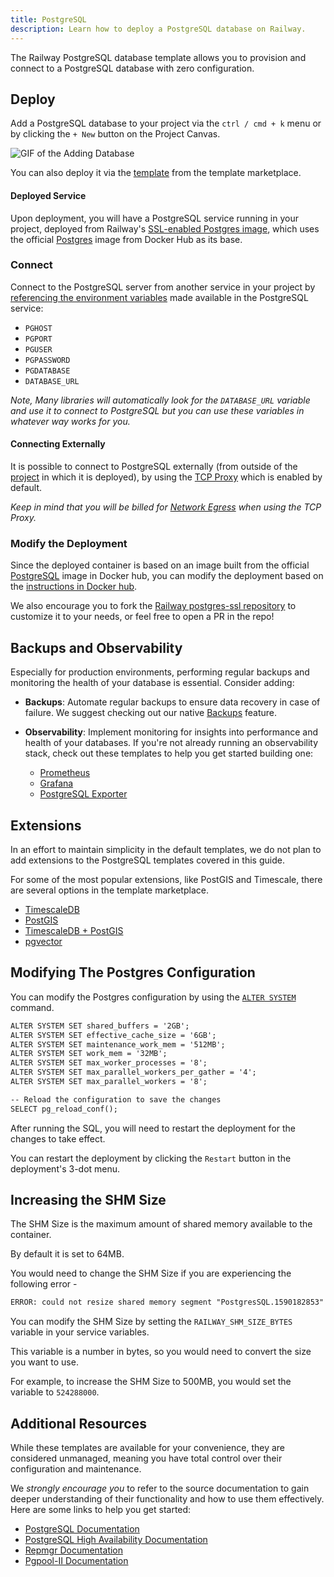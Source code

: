 ```yaml
---
title: PostgreSQL
description: Learn how to deploy a PostgreSQL database on Railway.
---
```


The Railway PostgreSQL database template allows you to provision and connect to a PostgreSQL database with zero configuration.

## Deploy

Add a PostgreSQL database to your project via the `ctrl / cmd + k` menu or by clicking the `+ New` button on the Project Canvas.

<Image src="https://res.cloudinary.com/railway/image/upload/v1695934218/docs/databases/addDB_qxyctn.gif"
alt="GIF of the Adding Database"
layout="responsive"
width={450} height={396} quality={100} />

You can also deploy it via the [template](https://railway.com/template/postgres) from the template marketplace.

#### Deployed Service

Upon deployment, you will have a PostgreSQL service running in your project, deployed from Railway's [SSL-enabled Postgres image](https://github.com/railwayapp-templates/postgres-ssl/pkgs/container/postgres-ssl), which uses the official [Postgres](https://hub.docker.com/_/postgres) image from Docker Hub as its base.

### Connect

Connect to the PostgreSQL server from another service in your project by [referencing the environment variables](/guides/variables#referencing-another-services-variable) made available in the PostgreSQL service:

- `PGHOST`
- `PGPORT`
- `PGUSER`
- `PGPASSWORD`
- `PGDATABASE`
- `DATABASE_URL`

_Note, Many libraries will automatically look for the `DATABASE_URL` variable and use
it to connect to PostgreSQL but you can use these variables in whatever way works for you._

#### Connecting Externally

It is possible to connect to PostgreSQL externally (from outside of the [project](/develop/projects) in which it is deployed), by using the [TCP Proxy](/deploy/exposing-your-app#tcp-proxying) which is enabled by default.

*Keep in mind that you will be billed for [Network Egress](/reference/pricing/plans#resource-usage-pricing) when using the TCP Proxy.*

### Modify the Deployment

Since the deployed container is based on an image built from the official [PostgreSQL](https://hub.docker.com/_/postgres) image in Docker hub, you can modify the deployment based on the [instructions in Docker hub](https://hub.docker.com/_/postgres#:~:text=How%20to%20extend%20this%20image).

We also encourage you to fork the [Railway postgres-ssl repository](https://github.com/railwayapp-templates/postgres-ssl) to customize it to your needs, or feel free to open a PR in the repo!

## Backups and Observability

Especially for production environments, performing regular backups and monitoring the health of your database is essential.  Consider adding:

- **Backups**: Automate regular backups to ensure data recovery in case of failure. We suggest checking out our native [Backups](/reference/backups) feature.

- **Observability**: Implement monitoring for insights into performance and health of your databases.  If you're not already running an observability stack, check out these templates to help you get started building one:
    - [Prometheus](https://railway.com/template/KmJatA)
    - [Grafana](https://railway.com/template/anURAt)
    - [PostgreSQL Exporter](https://railway.com/template/gDzHrM)

## Extensions

In an effort to maintain simplicity in the default templates, we do not plan to add extensions to the PostgreSQL templates covered in this guide.

For some of the most popular extensions, like PostGIS and Timescale, there are several options in the template marketplace.

- <a href="https://railway.com/template/VSbF5V" target="_blank">TimescaleDB</a>
- <a href="https://railway.com/template/postgis" target="_blank">PostGIS</a>
- <a href="https://railway.com/template/timescaledb-postgis" target="_blank">TimescaleDB + PostGIS</a>
- <a href="https://railway.com/template/3jJFCA" target="_blank">pgvector</a>

## Modifying The Postgres Configuration

You can modify the Postgres configuration by using the [`ALTER SYSTEM`](https://www.postgresql.org/docs/current/sql-altersystem.html) command.

```txt
ALTER SYSTEM SET shared_buffers = '2GB';
ALTER SYSTEM SET effective_cache_size = '6GB';
ALTER SYSTEM SET maintenance_work_mem = '512MB';
ALTER SYSTEM SET work_mem = '32MB';
ALTER SYSTEM SET max_worker_processes = '8';
ALTER SYSTEM SET max_parallel_workers_per_gather = '4';
ALTER SYSTEM SET max_parallel_workers = '8';

-- Reload the configuration to save the changes
SELECT pg_reload_conf();
```

After running the SQL, you will need to restart the deployment for the changes to take effect.

You can restart the deployment by clicking the `Restart` button in the deployment's 3-dot menu.

## Increasing the SHM Size

The SHM Size is the maximum amount of shared memory available to the container.

By default it is set to 64MB.

You would need to change the SHM Size if you are experiencing the following error -

```txt
ERROR: could not resize shared memory segment "PostgresSQL.1590182853" to 182853 bytes: no space left on device
```

You can modify the SHM Size by setting the `RAILWAY_SHM_SIZE_BYTES` variable in your service variables.

This variable is a number in bytes, so you would need to convert the size you want to use.

For example, to increase the SHM Size to 500MB, you would set the variable to `524288000`.

## Additional Resources

While these templates are available for your convenience, they are considered unmanaged, meaning you have total control over their configuration and maintenance.  

We *strongly encourage you* to refer to the source documentation to gain deeper understanding of their functionality and how to use them effectively.  Here are some links to help you get started:
- [PostgreSQL Documentation](https://www.postgresql.org/)
- [PostgreSQL High Availability Documentation](https://www.postgresql.org/docs/current/high-availability.html)
- [Repmgr Documentation](https://www.repmgr.org/docs/current/getting-started.html)
- [Pgpool-II Documentation](https://www.pgpool.net/docs/latest/en/html/)